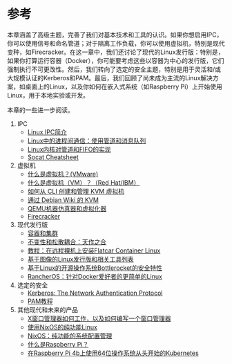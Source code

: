 # 参考

本章涵盖了高级主题，完善了我们对基本技术和工具的认识。如果你想启用IPC，你可以使用信号和命名管道；对于隔离工作负载，你可以使用虚拟机，特别是现代变种，如Firecracker。在这一章中，我们还讨论了现代的Linux发行版：特别是，如果你打算运行容器（Docker），你可能要考虑这些以容器为中心的发行版，它们强制执行不可更改性。然后，我们转向了选定的安全主题，特别是用于灵活和/或大规模认证的Kerberos和PAM。最后，我们回顾了尚未成为主流的Linux解决方案，如桌面上的Linux，以及你如何在嵌入式系统（如Raspberry Pi）上开始使用Linux，用于本地实验或开发。

本章的一些进一步阅读。

1. IPC
   - [Linux IPC简介](https://www.man7.org/conf/lca2013/IPC_Overview-LCA-2013-printable.pdf)
   - [Linux中的进程间通信：使用管道和消息队列](https://opensource.com/article/19/4/interprocess-communication-linux-channels)
   - [Linux内核对管道和FIFO的实现](https://www.slideshare.net/divyekapoor/linux-kernel-implementation-of-pipes-and-fifos)
   - [Socat Cheatsheet](https://blog.travismclarke.com/post/socat-tutorial/)
2. 虚拟机
   - [什么是虚拟机？(VMware)](https://www.vmware.com/topics/glossary/content/virtual-machine)
   - [什么是虚拟机（VM）？（Red Hat/IBM）](https://www.redhat.com/en/topics/virtualization/what-is-a-virtual-machine)
   - [如何从 CLI 创建和管理 KVM 虚拟机](https://linuxconfig.org/how-to-create-and-manage-kvm-virtual-machines-from-cli)
   - [通过 Debian Wiki 的 KVM](https://wiki.debian.org/KVM)
   - [QEMU机器仿真器和虚拟化器](https://www.qemu.org/)
   - [Firecracker](https://firecracker-microvm.github.io/)
3. 现代发行版
   - [容器和集群](https://www.heavybit.com/library/video/ceo-of-coreos-on-containers-and-clustering/)
   - [不变性和松散耦合：天作之合](https://www.camptocamp.com/en/news-events/immutability-and-loose-coupling-a-match-made-in-heaven)
   - [教程：在远程裸机上安装Flatcar Container Linux](https://thenewstack.io/tutorial-install-flatcar-container-linux-on-remote-bare-metal-servers/)
   - [基于图像的Linux发行版和相关工具列表](https://github.com/castrojo/awesome-immutable)
   - [基于Linux的开源操作系统Bottlerocket的安全特性](https://aws.amazon.com/blogs/opensource/security-features-of-bottlerocket-an-open-source-linux-based-operating-system/)
   - [RancherOS：针对Docker爱好者的更简单的Linux](https://www.infoworld.com/article/3216524/rancheros-a-simpler-linux-for-docker-lovers.html)
4. 选定的安全
   - [Kerberos: The Network Authentication Protocol](http://web.mit.edu/kerberos/)
   - [PAM教程](http://wpollock.com/AUnix2/PAM-Help.htm)
5. 其他现代和未来的产品
   - [X窗口管理器如何工作，以及如何编写一个窗口管理器](https://jichu4n.com/posts/how-x-window-managers-work-and-how-to-write-one-part-i/)
   - [使用NixOS的纯功能Linux](https://begriffs.com/posts/2016-08-08-intro-to-nixos.html)
   - [NixOS：纯功能的系统配置管理](https://lwn.net/Articles/337677/)
   - [什么是Raspberry Pi？](https://opensource.com/resources/raspberry-pi)
   - [在Raspberry Pi 4b上使用64位操作系统从头开始的Kubernetes](https://mhausenblas.info/kube-rpi/)